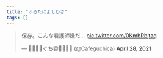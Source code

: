```yaml
---
title: "ふるたによしひさ"
tags: []
---
```


<blockquote class="twitter-tweet"><p lang="ja" dir="ltr">保存。こんな看護師嫌だ… <a href="https://t.co/0KmbRbjtaq">pic.twitter.com/0KmbRbjtaq</a></p>&mdash; 🏳️‍🌈🏳️‍⚧️ぐち香🏳️‍⚧️🏳️‍🌈 (@Cafeguchica) <a href="https://twitter.com/Cafeguchica/status/1387278974909247488?ref_src=twsrc%5Etfw">April 28, 2021</a></blockquote> <script async src="https://platform.twitter.com/widgets.js" charset="utf-8"></script>

